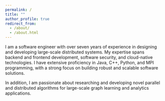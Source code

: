 ```yaml
---
permalink: /
title: ""
author_profile: true
redirect_from: 
  - /about/
  - /about.html
---
```

I am a software engineer with over seven years of experience in designing and developing large-scale distributed systems. My expertise spans backend and frontend development, software security, and cloud-native technologies. I have extensive proficiency in Java, C++, Python, and MPI programming, with a strong focus on building robust and scalable software solutions.

In addition, I am passionate about researching and developing novel parallel and distributed algorithms for large-scale graph learning and analytics applications.